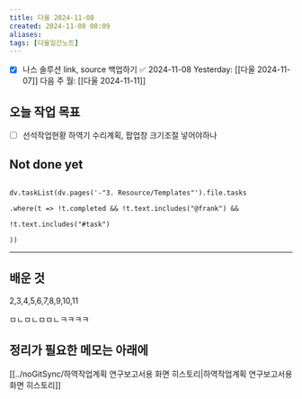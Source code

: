 ```yaml
---
title: 다울 2024-11-08
created: 2024-11-08 08:09
aliases: 
tags: [다울일간노트]
---
```

- [x] 나스 솔루션 link, source 백업하기 ✅ 2024-11-08
Yesterday: [[다울 2024-11-07]]
다음 주 월: [[다울 2024-11-11]]


## 오늘 작업 목표
- [ ] 선석작업현황 하역기 수리계획, 팝업창 크기조절 넣어야하나

## Not done yet

```dataviewjs

dv.taskList(dv.pages('-"3. Resource/Templates"').file.tasks

.where(t => !t.completed && !t.text.includes("@frank") &&

!t.text.includes("#task")

))

```

---

## 배운 것

2,3,4,5,6,7,8,9,10,11

ㅁㄴㅁㄴㅁㅁㄴㅋㅋㅋㅋ
## 정리가 필요한 메모는 아래에

[[../noGitSync/하역작업계획 연구보고서용 화면 히스토리|하역작업계획 연구보고서용 화면 히스토리]]

